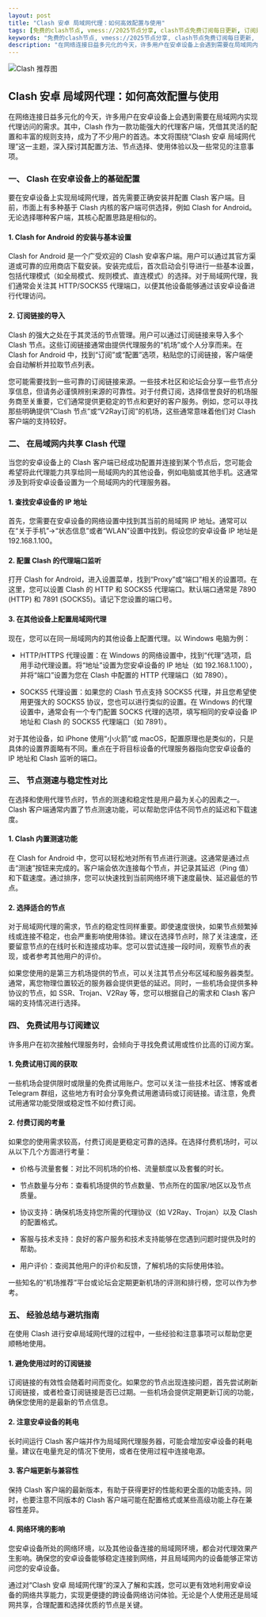 ```yaml
---
layout: post
title: "Clash 安卓 局域网代理：如何高效配置与使用"
tags: [免费的clash节点, vmess://2025节点分享, clash节点免费订阅每日更新, 订阅是从哪里扣费的, clashverge电脑版怎么使用, clashfor安卓手机下载]
keywords: "免费的clash节点, vmess://2025节点分享, clash节点免费订阅每日更新, 订阅是从哪里扣费的, clashverge电脑版怎么使用, clashfor安卓手机下载"
description: "在网络连接日益多元化的今天，许多用户在安卓设备上会遇到需要在局域网内实现代理访问的需求。其中，Clash 作为一款功能强大的代理客户端，凭借其灵活的配置和丰富的规则支持，成为了不少用户的首选。本文将围绕“Clash 安卓 局域网代理”这一主题，深入探讨其配置方法、节点选择、使用体验以及一些常见的注意事项。"
---
```


![Clash 推荐图](https://clashjd.github.io/assets/img/免费clash节点.png)

## Clash 安卓 局域网代理：如何高效配置与使用

在网络连接日益多元化的今天，许多用户在安卓设备上会遇到需要在局域网内实现代理访问的需求。其中，Clash 作为一款功能强大的代理客户端，凭借其灵活的配置和丰富的规则支持，成为了不少用户的首选。本文将围绕“Clash 安卓 局域网代理”这一主题，深入探讨其配置方法、节点选择、使用体验以及一些常见的注意事项。

### 一、 Clash 在安卓设备上的基础配置

要在安卓设备上实现局域网代理，首先需要正确安装并配置 Clash 客户端。目前，市面上有多种基于 Clash 内核的客户端可供选择，例如 Clash for Android。无论选择哪种客户端，其核心配置思路是相似的。

#### 1. Clash for Android 的安装与基本设置

Clash for Android 是一个广受欢迎的 Clash 安卓客户端。用户可以通过其官方渠道或可靠的应用商店下载安装。安装完成后，首次启动会引导进行一些基本设置，包括代理模式（如全局模式、规则模式、直连模式）的选择。对于局域网代理，我们通常会关注其 HTTP/SOCKS5 代理端口，以便其他设备能够通过该安卓设备进行代理访问。

#### 2. 订阅链接的导入

Clash 的强大之处在于其灵活的节点管理。用户可以通过订阅链接来导入多个 Clash 节点。这些订阅链接通常由提供代理服务的“机场”或个人分享而来。在 Clash for Android 中，找到“订阅”或“配置”选项，粘贴您的订阅链接，客户端便会自动解析并拉取节点列表。

您可能需要找到一些可靠的订阅链接来源。一些技术社区和论坛会分享一些节点分享信息，但请务必谨慎辨别来源的可靠性。对于付费订阅，选择信誉良好的机场服务商至关重要，它们通常提供更稳定的节点和更好的客户服务。例如，您可以寻找那些明确提供“Clash 节点”或“V2Ray订阅”的机场，这些通常意味着他们对 Clash 客户端的支持较好。

### 二、 在局域网内共享 Clash 代理

当您的安卓设备上的 Clash 客户端已经成功配置并连接到某个节点后，您可能会希望将此代理能力共享给同一局域网内的其他设备，例如电脑或其他手机。这通常涉及到将安卓设备设置为一个局域网内的代理服务器。

#### 1. 查找安卓设备的 IP 地址

首先，您需要在安卓设备的网络设置中找到其当前的局域网 IP 地址。通常可以在“关于手机”->“状态信息”或者“WLAN”设置中找到。假设您的安卓设备 IP 地址是 192.168.1.100。

#### 2. 配置 Clash 的代理端口监听

打开 Clash for Android，进入设置菜单，找到“Proxy”或“端口”相关的设置项。在这里，您可以设置 Clash 的 HTTP 和 SOCKS5 代理端口。默认端口通常是 7890 (HTTP) 和 7891 (SOCKS5)。请记下您设置的端口号。

#### 3. 在其他设备上配置局域网代理

现在，您可以在同一局域网内的其他设备上配置代理。以 Windows 电脑为例：

- HTTP/HTTPS 代理设置：在 Windows 的网络设置中，找到“代理”选项，启用手动代理设置。将“地址”设置为您安卓设备的 IP 地址（如 192.168.1.100），并将“端口”设置为您在 Clash 中配置的 HTTP 代理端口（如 7890）。

- SOCKS5 代理设置：如果您的 Clash 节点支持 SOCKS5 代理，并且您希望使用更强大的 SOCKS5 协议，您也可以进行类似的设置。在 Windows 的代理设置中，通常会有一个专门配置 SOCKS 代理的选项，填写相同的安卓设备 IP 地址和 Clash 的 SOCKS5 代理端口（如 7891）。

对于其他设备，如 iPhone 使用“小火箭”或 macOS，配置原理也是类似的，只是具体的设置界面略有不同。重点在于将目标设备的代理服务器指向您安卓设备的 IP 地址和 Clash 监听的端口。

### 三、 节点测速与稳定性对比

在选择和使用代理节点时，节点的测速和稳定性是用户最为关心的因素之一。Clash 客户端通常内置了节点测速功能，可以帮助您评估不同节点的延迟和下载速度。

#### 1. Clash 内置测速功能

在 Clash for Android 中，您可以轻松地对所有节点进行测速。这通常是通过点击“测速”按钮来完成的。客户端会依次连接每个节点，并记录其延迟（Ping 值）和下载速度。通过排序，您可以快速找到当前网络环境下速度最快、延迟最低的节点。

#### 2. 选择适合的节点

对于局域网代理的需求，节点的稳定性同样重要。即使速度很快，如果节点频繁掉线或连接不稳定，也会严重影响使用体验。建议在选择节点时，除了关注速度，还要留意节点的在线时长和连接成功率。您可以尝试连接一段时间，观察节点的表现，或者参考其他用户的评价。

如果您使用的是第三方机场提供的节点，可以关注其节点分布区域和服务器类型。通常，离您物理位置较近的服务器会提供更低的延迟。同时，一些机场会提供多种协议的节点，如 SSR、Trojan、V2Ray 等，您可以根据自己的需求和 Clash 客户端的支持情况进行选择。

### 四、 免费试用与订阅建议

许多用户在初次接触代理服务时，会倾向于寻找免费试用或性价比高的订阅方案。

#### 1. 免费试用订阅的获取

一些机场会提供限时或限量的免费试用账户。您可以关注一些技术社区、博客或者 Telegram 群组，这些地方有时会分享免费试用邀请码或订阅链接。请注意，免费试用通常功能受限或稳定性不如付费订阅。

#### 2. 付费订阅的考量

如果您的使用需求较高，付费订阅是更稳定可靠的选择。在选择付费机场时，可以从以下几个方面进行考量：

- 价格与流量套餐：对比不同机场的价格、流量额度以及套餐的时长。

- 节点数量与分布：查看机场提供的节点数量、节点所在的国家/地区以及节点质量。

- 协议支持：确保机场支持您所需的代理协议（如 V2Ray、Trojan）以及 Clash 的配置格式。

- 客服与技术支持：良好的客户服务和技术支持能够在您遇到问题时提供及时的帮助。

- 用户评价：查阅其他用户的评价和反馈，了解机场的实际使用体验。

一些知名的“机场推荐”平台或论坛会定期更新机场的评测和排行榜，您可以作为参考。

### 五、 经验总结与避坑指南

在使用 Clash 进行安卓局域网代理的过程中，一些经验和注意事项可以帮助您更顺畅地使用。

#### 1. 避免使用过时的订阅链接

订阅链接的有效性会随着时间而变化。如果您的节点出现连接问题，首先尝试刷新订阅链接，或者检查订阅链接是否已过期。一些机场会提供定期更新订阅的功能，确保您使用的是最新的节点信息。

#### 2. 注意安卓设备的耗电

长时间运行 Clash 客户端并作为局域网代理服务器，可能会增加安卓设备的耗电量。建议在电量充足的情况下使用，或者在使用过程中连接电源。

#### 3. 客户端更新与兼容性

保持 Clash 客户端的最新版本，有助于获得更好的性能和更全面的功能支持。同时，也要注意不同版本的 Clash 客户端可能在配置格式或某些高级功能上存在兼容性差异。

#### 4. 网络环境的影响

您安卓设备所处的网络环境，以及其他设备连接的局域网环境，都会对代理效果产生影响。确保您的安卓设备能够稳定连接到网络，并且局域网内的设备能够正常访问您的安卓设备。

通过对“Clash 安卓 局域网代理”的深入了解和实践，您可以更有效地利用安卓设备的网络共享能力，实现更便捷的跨设备网络访问体验。无论是个人使用还是局域网共享，合理配置和选择优质的节点是关键。